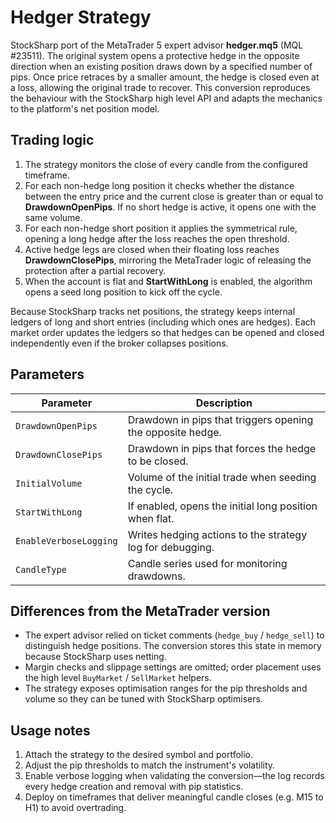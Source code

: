 # Hedger Strategy

StockSharp port of the MetaTrader 5 expert advisor **hedger.mq5** (MQL #23511). The original system opens a protective hedge in the opposite direction when an existing position draws down by a specified number of pips. Once price retraces by a smaller amount, the hedge is closed even at a loss, allowing the original trade to recover. This conversion reproduces the behaviour with the StockSharp high level API and adapts the mechanics to the platform's net position model.

## Trading logic

1. The strategy monitors the close of every candle from the configured timeframe.
2. For each non-hedge long position it checks whether the distance between the entry price and the current close is greater than or equal to **DrawdownOpenPips**. If no short hedge is active, it opens one with the same volume.
3. For each non-hedge short position it applies the symmetrical rule, opening a long hedge after the loss reaches the open threshold.
4. Active hedge legs are closed when their floating loss reaches **DrawdownClosePips**, mirroring the MetaTrader logic of releasing the protection after a partial recovery.
5. When the account is flat and **StartWithLong** is enabled, the algorithm opens a seed long position to kick off the cycle.

Because StockSharp tracks net positions, the strategy keeps internal ledgers of long and short entries (including which ones are hedges). Each market order updates the ledgers so that hedges can be opened and closed independently even if the broker collapses positions.

## Parameters

| Parameter | Description |
| --- | --- |
| `DrawdownOpenPips` | Drawdown in pips that triggers opening the opposite hedge. |
| `DrawdownClosePips` | Drawdown in pips that forces the hedge to be closed. |
| `InitialVolume` | Volume of the initial trade when seeding the cycle. |
| `StartWithLong` | If enabled, opens the initial long position when flat. |
| `EnableVerboseLogging` | Writes hedging actions to the strategy log for debugging. |
| `CandleType` | Candle series used for monitoring drawdowns. |

## Differences from the MetaTrader version

- The expert advisor relied on ticket comments (`hedge_buy` / `hedge_sell`) to distinguish hedge positions. The conversion stores this state in memory because StockSharp uses netting.
- Margin checks and slippage settings are omitted; order placement uses the high level `BuyMarket` / `SellMarket` helpers.
- The strategy exposes optimisation ranges for the pip thresholds and volume so they can be tuned with StockSharp optimisers.

## Usage notes

1. Attach the strategy to the desired symbol and portfolio.
2. Adjust the pip thresholds to match the instrument's volatility.
3. Enable verbose logging when validating the conversion—the log records every hedge creation and removal with pip statistics.
4. Deploy on timeframes that deliver meaningful candle closes (e.g. M15 to H1) to avoid overtrading.
